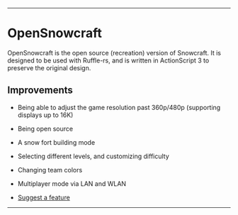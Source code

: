 
***

# OpenSnowcraft

OpenSnowcraft is the open source (recreation) version of Snowcraft. It is designed to be used with Ruffle-rs, and is written in ActionScript 3 to preserve the original design.

## Improvements

* Being able to adjust the game resolution past 360p/480p (supporting displays up to 16K)

* Being open source

* A snow fort building mode

* Selecting different levels, and customizing difficulty

* Changing team colors

* Multiplayer mode via LAN and WLAN

* [Suggest a feature](https://github.com/seanpm2001/Snowcraft/issues/)

***

